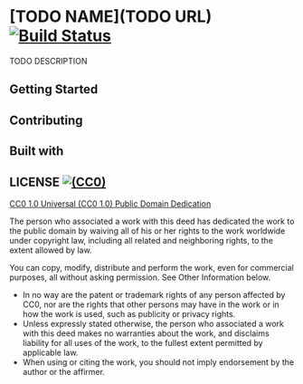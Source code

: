 [TODO NAME](TODO URL) [![Build Status](https://img.shields.io/travis/ThibWeb/TODO.svg?style=flat-square)](https://travis-ci.org/ThibWeb/TODO)
==============

TODO DESCRIPTION

## Getting Started

## Contributing

## Built with

## LICENSE [![(CC0)](https://img.shields.io/badge/license-CC0-blue.svg?style=flat-square)](https://creativecommons.org/publicdomain/zero/1.0/)

[CC0 1.0 Universal (CC0 1.0) Public Domain Dedication](https://creativecommons.org/publicdomain/zero/1.0/)

The person who associated a work with this deed has dedicated the work to the public domain by waiving all of his or her rights to the work worldwide under copyright law, including all related and neighboring rights, to the extent allowed by law.

You can copy, modify, distribute and perform the work, even for commercial purposes, all without asking permission. See Other Information below.

- In no way are the patent or trademark rights of any person affected by CC0, nor are the rights that other persons may have in the work or in how the work is used, such as publicity or privacy rights.
- Unless expressly stated otherwise, the person who associated a work with this deed makes no warranties about the work, and disclaims liability for all uses of the work, to the fullest extent permitted by applicable law.
- When using or citing the work, you should not imply endorsement by the author or the affirmer.

